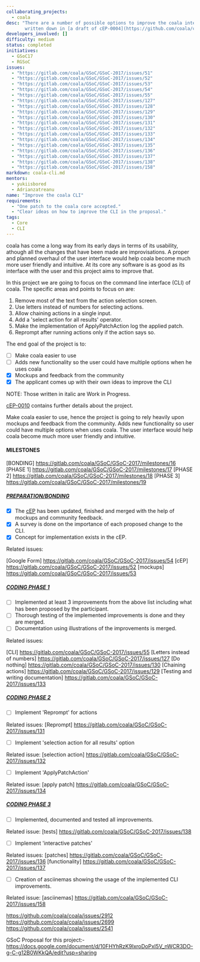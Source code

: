 ```yaml
---
collaborating_projects:
  - coala
desc: "There are a number of possible options to improve the coala interface
       written down in [a draft of cEP-0004](https://github.com/coala/cEPs/pull/29/files)."
developers_involved: []
difficulty: medium
status: completed
initiatives:
  - GSoC17
  - RGSoC
issues:
  - "https://gitlab.com/coala/GSoC/GSoC-2017/issues/51"
  - "https://gitlab.com/coala/GSoC/GSoC-2017/issues/52"
  - "https://gitlab.com/coala/GSoC/GSoC-2017/issues/53"
  - "https://gitlab.com/coala/GSoC/GSoC-2017/issues/54"
  - "https://gitlab.com/coala/GSoC/GSoC-2017/issues/55"
  - "https://gitlab.com/coala/GSoC/GSoC-2017/issues/127"
  - "https://gitlab.com/coala/GSoC/GSoC-2017/issues/128"
  - "https://gitlab.com/coala/GSoC/GSoC-2017/issues/129"
  - "https://gitlab.com/coala/GSoC/GSoC-2017/issues/130"
  - "https://gitlab.com/coala/GSoC/GSoC-2017/issues/131"
  - "https://gitlab.com/coala/GSoC/GSoC-2017/issues/132"
  - "https://gitlab.com/coala/GSoC/GSoC-2017/issues/133"
  - "https://gitlab.com/coala/GSoC/GSoC-2017/issues/134"
  - "https://gitlab.com/coala/GSoC/GSoC-2017/issues/135"
  - "https://gitlab.com/coala/GSoC/GSoC-2017/issues/136"
  - "https://gitlab.com/coala/GSoC/GSoC-2017/issues/137"
  - "https://gitlab.com/coala/GSoC/GSoC-2017/issues/138"
  - "https://gitlab.com/coala/GSoC/GSoC-2017/issues/158"
markdown: coala-cli.md
mentors:
  - yukiisbored
  - Adrianzatreanu
name: "Improve the coala CLI"
requirements:
  - "One patch to the coala core accepted."
  - "Clear ideas on how to improve the CLI in the proposal."
tags:
  - Core
  - CLI
---
```


coala has come a long way from its early days in terms of its usability,
athough all the changes that have been made are improvisations. A proper and
planned overhaul of the user interface would help coala become much more user
friendly and intuitive. At its core any software is as good as its interface
with the user and this project aims to improve that.

In this project we are going to focus on the command line interface (CLI) of
coala. The specific areas and points to focus on are:

1. Remove most of the text from the action selection screen.
2. Use letters instead of numbers for selecting actions.
3. Allow chaining actions in a single input.
4. Add a 'select action for all results' operator.
5. Make the implementation of ApplyPatchAction log the applied patch.
6. Reprompt after running actions only if the action says so.

The end goal of the project is to:
- [ ] Make coala easier to use
- [ ] Adds new functionality so the user could have multiple options when he uses coala
- [X] Mockups and feedback from the community
- [X] The applicant comes up with their own ideas to improve the CLI

NOTE: Those written in italic are Work in Progress.

[cEP-0010](https://github.com/coala/cEPs/pull/79/files) contains further
details about the project.

Make coala easier to use, hence the project is going to rely heavily upon
mockups and feedback from the community. Adds new functionality so user could
have multiple options when uses coala. The user interface would help coala
become much more user friendly and intuitive.

#### MILESTONES

[BONDING] https://gitlab.com/coala/GSoC/GSoC-2017/milestones/16
[PHASE 1] https://gitlab.com/coala/GSoC/GSoC-2017/milestones/17
[PHASE 2] https://gitlab.com/coala/GSoC/GSoC-2017/milestones/18
[PHASE 3] https://gitlab.com/coala/GSoC/GSoC-2017/milestones/19

##### [PREPARATION/BONDING](https://gitlab.com/coala/GSoC/GSoC-2017/milestones/16)

- [X] The [cEP](https://github.com/coala/cEPs/pull/79/files) has been updated, finished and merged with
  the help of mockups and community feedback.
- [X] A survey is done on the importance of each proposed change to the CLI.
- [X] Concept for implementation exists in the cEP.

Related issues:

[Google Form] https://gitlab.com/coala/GSoC/GSoC-2017/issues/54
[cEP] https://gitlab.com/coala/GSoC/GSoC-2017/issues/52
[mockups] https://gitlab.com/coala/GSoC/GSoC-2017/issues/53


##### [CODING PHASE 1](https://gitlab.com/coala/GSoC/GSoC-2017/milestones/17)

- [ ] Implemented at least 3 improvements from the above list including what has
  been proposed by the participant.
- [ ] Thorough testing of the implemented improvements is done and they are merged.
- [ ] Documentation using illustrations of the improvements is merged.

Related issues:

[CLI] https://gitlab.com/coala/GSoC/GSoC-2017/issues/55
[Letters instead of numbers] https://gitlab.com/coala/GSoC/GSoC-2017/issues/127
[Do nothing] https://gitlab.com/coala/GSoC/GSoC-2017/issues/130
[Chaining actions] https://gitlab.com/coala/GSoC/GSoC-2017/issues/129
[Testing and writing documentation] https://gitlab.com/coala/GSoC/GSoC-2017/issues/133

##### [CODING PHASE 2](https://gitlab.com/coala/GSoC/GSoC-2017/milestones/18)

- [ ] Implement 'Reprompt' for actions

Related issues:
[Reprompt] https://gitlab.com/coala/GSoC/GSoC-2017/issues/131

- [ ] Implement 'selection action for all results' option

Related issue:
[selection action] https://gitlab.com/coala/GSoC/GSoC-2017/issues/132

- [ ] Implement 'ApplyPatchAction'

Related issue:
[apply patch] https://gitlab.com/coala/GSoC/GSoC-2017/issues/134

##### [CODING PHASE 3](https://gitlab.com/coala/GSoC/GSoC-2017/milestones/19)

- [ ] Implemented, documented and tested all improvements.

Related issue:
[tests] https://gitlab.com/coala/GSoC/GSoC-2017/issues/138

- [ ] Implement 'interactive patches'

Related issues:
[patches] https://gitlab.com/coala/GSoC/GSoC-2017/issues/136
[functionality] https://gitlab.com/coala/GSoC/GSoC-2017/issues/137

- [ ] Creation of asciinemas showing the usage of the implemented CLI improvements.

Related issue:
[asciinemas] https://gitlab.com/coala/GSoC/GSoC-2017/issues/158

https://github.com/coala/coala/issues/2912
https://github.com/coala/coala/issues/2699
https://github.com/coala/coala/issues/2541

GSoC Proposal for this project:-
https://docs.google.com/document/d/10FHYhRzK9IxroDoPxI5V_nWCR3DO-g-C-g12B0WKkQA/edit?usp=sharing
